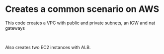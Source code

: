 <h1>Creates a common scenario on AWS</h1>
<p>This code creates a VPC with public and private subnets, an IGW and nat gateways</p><br>
<p>Also creates two EC2 instances with ALB.</p>
